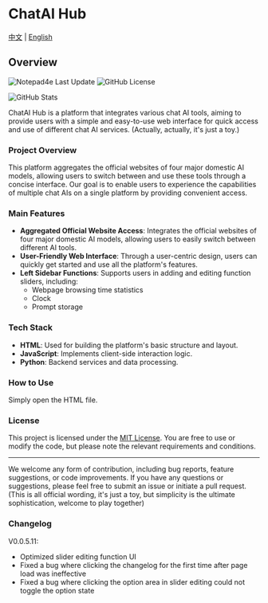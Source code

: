 # ChatAI Hub

[中文](README.md) | [English](README_EN.md)

## Overview

![Notepad4e Last Update](https://img.shields.io/eclipse-marketplace/last-update/notepad4e)
![GitHub License](https://img.shields.io/github/license/SheldonLiu0412/ChatAI_Hub)

![GitHub Stats](https://github-readme-stats.vercel.app/api?username=SheldonLiu0412&hide_title=true)

ChatAI Hub is a platform that integrates various chat AI tools, aiming to provide users with a simple and easy-to-use web interface for quick access and use of different chat AI services. (Actually, actually, it's just a toy.)

### Project Overview

This platform aggregates the official websites of four major domestic AI models, allowing users to switch between and use these tools through a concise interface. Our goal is to enable users to experience the capabilities of multiple chat AIs on a single platform by providing convenient access.

### Main Features

- **Aggregated Official Website Access**: Integrates the official websites of four major domestic AI models, allowing users to easily switch between different AI tools.
- **User-Friendly Web Interface**: Through a user-centric design, users can quickly get started and use all the platform's features.
- **Left Sidebar Functions**: Supports users in adding and editing function sliders, including:
  - Webpage browsing time statistics
  - Clock
  - Prompt storage

### Tech Stack

- **HTML**: Used for building the platform's basic structure and layout.
- **JavaScript**: Implements client-side interaction logic.
- **Python**: Backend services and data processing.

### How to Use

Simply open the HTML file.

### License

This project is licensed under the [MIT License](LICENSE). You are free to use or modify the code, but please note the relevant requirements and conditions.

---

We welcome any form of contribution, including bug reports, feature suggestions, or code improvements. If you have any questions or suggestions, please feel free to submit an issue or initiate a pull request. (This is all official wording, it's just a toy, but simplicity is the ultimate sophistication, welcome to play together)

### Changelog
V0.0.5.11:
- Optimized slider editing function UI
- Fixed a bug where clicking the changelog for the first time after page load was ineffective
- Fixed a bug where clicking the option area in slider editing could not toggle the option state